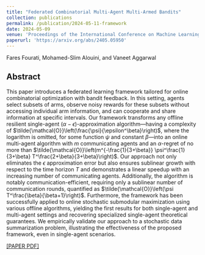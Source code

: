 ```yaml
---
title: "Federated Combinatorial Multi-Agent Multi-Armed Bandits"
collection: publications
permalink: /publication/2024-05-11-framework
date: 2024-05-09
venue: 'Proceedings of the International Conference on Machine Learning (ICML)'
paperurl: 'https://arxiv.org/abs/2405.05950'
---
```

Fares Fourati, Mohamed-Slim Alouini, and Vaneet Aggarwal

## Abstract
This paper introduces a federated learning framework tailored for online combinatorial optimization with bandit feedback. In this setting, agents select subsets of arms, observe noisy rewards for these subsets without accessing individual arm information, and can cooperate and share information at specific intervals.
Our framework transforms any offline resilient single-agent $(\alpha-\epsilon)$-approximation algorithm—having a complexity of $\tilde{\mathcal{O}}\left(\frac{\psi}{\epsilon^\beta}\right)$, where the logarithm is omitted, for some function $\psi$ and constant $\beta$—into an online multi-agent algorithm with $m$ communicating agents and an $\alpha$-regret of no more than $\tilde{\mathcal{O}}\left(m^{-\frac{1}{3+\beta}} \psi^\frac{1}{3+\beta} T^\frac{2+\beta}{3+\beta}\right)$.
Our approach not only eliminates the $\epsilon$ approximation error but also ensures sublinear growth with respect to the time horizon $T$ and demonstrates a linear speedup with an increasing number of communicating agents. Additionally, the algorithm is notably communication-efficient, requiring only a sublinear number of communication rounds, quantified as $\tilde{\mathcal{O}}\left(\psi T^\frac{\beta}{\beta+1}\right)$.
Furthermore, the framework has been successfully applied to online stochastic submodular maximization using various offline algorithms, yielding the first results for both single-agent and multi-agent settings and recovering specialized single-agent theoretical guarantees. We empirically validate our approach to a stochastic data summarization problem, illustrating the effectiveness of the proposed framework, even in single-agent scenarios.

[[PAPER PDF]](https://arxiv.org/pdf/2405.05950)